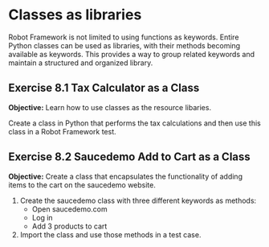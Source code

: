 # Classes as libraries

Robot Framework is not limited to using functions as keywords. Entire Python classes can be used as libraries, with their methods becoming available as keywords. This provides a way to group related keywords and maintain a structured and organized library.

## Exercise 8.1 Tax Calculator as a Class

**Objective:** Learn how to use classes as the resource libaries.

Create a class in Python that performs the tax calculations and then use this class in a Robot Framework test.

## Exercise 8.2  Saucedemo Add to Cart as a Class

**Objective:** Create a class that encapsulates the functionality of adding items to the cart on the saucedemo website.

1. Create the saucedemo class with three different keywords as methods:
    - Open saucedemo.com
    - Log in
    - Add 3 products to cart
2. Import the class and use those methods in a test case.
